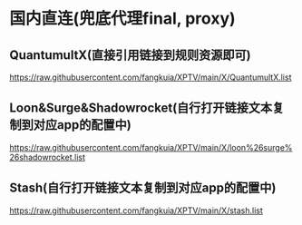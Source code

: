 # 国内直连(兜底代理final, proxy)
## QuantumultX(直接引用链接到规则资源即可)
https://raw.githubusercontent.com/fangkuia/XPTV/main/X/QuantumultX.list
## Loon&Surge&Shadowrocket(自行打开链接文本复制到对应app的配置中)
https://raw.githubusercontent.com/fangkuia/XPTV/main/X/loon%26surge%26shadowrocket.list
## Stash(自行打开链接文本复制到对应app的配置中)
https://raw.githubusercontent.com/fangkuia/XPTV/main/X/stash.list

